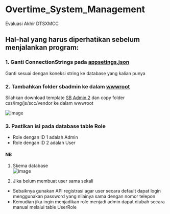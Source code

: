 # Overtime_System_Management
Evaluasi Akhir DTSXMCC

## Hal-hal yang harus diperhatikan sebelum menjalankan program:
### 1. Ganti ConnectionStrings pada [appsetings.json](https://github.com/viaaprillya/Overtime_System_Management/blob/MVC/API/appsettings.json)
Ganti sesuai dengan koneksi string ke database yang kalian punya  
  
### 2. Tambahkan folder sbadmin ke dalam [wwwroot](https://github.com/viaaprillya/Overtime_System_Management/tree/MVC/Overtime_System_Management/wwwroot)
Silahkan download template [SB Admin 2](https://startbootstrap.com/theme/sb-admin-2) dan copy folder css/img/js/scc/vendor ke dalam wwwroot

![image](https://user-images.githubusercontent.com/37134829/194742168-eeb3bc00-f985-493f-a8cd-b32422663b5e.png)

### 3. Pastikan isi pada database table Role
  - Role dengan ID 1 adalah Admin
  - Role dengan ID 2 adalah User
  
   
   
#### NB 
1. Skema database  
![image](https://user-images.githubusercontent.com/37134829/194742464-80d31b47-9127-4f3b-88e3-e084613ddd90.png)

2. Jika belum membuat user sama sekali
  - Sebaiknya gunakan API registrasi agar user secara default dapat login menggunakan password yang nilainya sama dengan nomor telepon
  - Kemudian jika ingin menjadikan role menjadi admin dapat diubah secara manual melalui table UserRole
